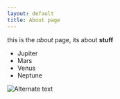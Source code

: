 ```yaml
---
layout: default
title: About page
---
```

this is the *about* page, its about **stuff**

* Jupiter
* Mars
* Venus
* Neptune

![Alternate text](http://upload.wikimedia.org/wikipedia/commons/thumb/0/06/Hilbert_curve_3.svg/512px-Hilbert_curve_3.svg.png)